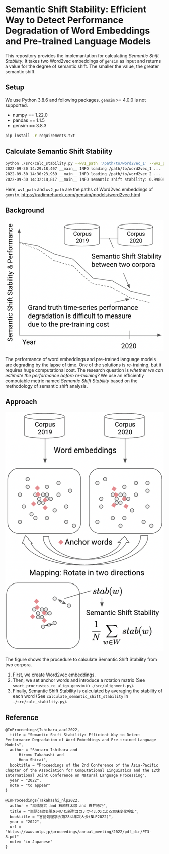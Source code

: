 # Semantic Shift Stability: Efficient Way to Detect Performance Degradation of Word Embeddings and Pre-trained Language Models

This repository provides the implemantation for calculating *Semantic Shift Stability*.
It takes two Word2vec embeddings of `gensim` as input and returns a value for the degree of semantic shift.
The smaller the value, the greater semantic shift.

## Setup

We use Python 3.8.6 and following packages.
`gensim` >= 4.0.0 is not supported.

- numpy == 1.22.0
- pandas == 1.1.5
- gensim == 3.8.3

```bash
pip install -r requirements.txt
```

## Calculate Semantic Shift Stability

```bash
python ./src/calc_stability.py --wv1_path '/path/to/word2vec_1' --wv2_path '/path/to/word2vec_2'
2022-09-30 14:29:18,407 __main__ INFO loading /path/to/word2vec_1 ...
2022-09-30 14:30:23,939 __main__ INFO loading /path/to/word2vec_2 ...
2022-09-30 14:32:18,817 __main__ INFO semantic shift stability: 0.9980852842884843
```

Here, `wv1_path` and `wv2_path` are the paths of Word2vec embeddings of `gensim`.
https://radimrehurek.com/gensim/models/word2vec.html

## Background

![image](./docs/overview.png)

The performance of word embeddings and pre-trained language models are degrading by the lapse of time. One of the solutions is re-training, but it requires huge computational cost.
The research question is *whether we can estimate the performance before re-training?*
We use an efficiently computable metric named *Semantic Shift Stability* based on the methodology of semantic shift analysis.

## Approach

![image](./docs/sss.png)

The figure shows the procedure to calculate Semantic Shift Stability from two corpora.

1. First, we create Word2vec embeddings.
1. Then, we set anchor words and introduce a rotation matrix (See `smart_procrustes_re_align_gensim` in `./src/alignment.py`).
1. Finally, Semantic Shift Stability is calculated by averaging the stability of each word (See `calculate_semantic_shift_stability` in `./src/calc_stability.py`).

## Reference

```
@InProceedings{Ishihara_aacl2022,
  title = "Semantic Shift Stability: Efficient Way to Detect Performance Degradation of Word Embeddings and Pre-trained Language Models",
  author = "Shotaro Ishihara and 
      Hiromu Takahashi and
      Hono Shirai",
  booktitle = "Proceedings of the 2nd Conference of the Asia-Pacific Chapter of the Association for Computational Linguistics and the 12th International Joint Conference on Natural Language Processing",
  year = "2022",
  note = "to appear"
}

@InProceedings{Takahashi_nlp2022,
  author = "高橋寛武 and 石原祥太郎 and 白井穂乃",
  title = "単語分散表現を用いた新型コロナウイルスによる意味変化検出",
  booktitle = "言語処理学会第28回年次大会(NLP2022)",
  year = "2022",
  url = "https://www.anlp.jp/proceedings/annual_meeting/2022/pdf_dir/PT3-8.pdf"
  note= "in Japanese"
}
```
